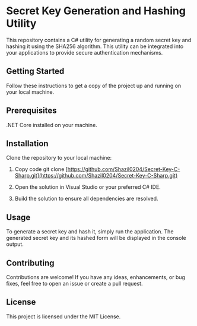 # Secret Key Generation and Hashing Utility

This repository contains a C# utility for generating a random secret key and hashing it using the SHA256 algorithm. This utility can be integrated into your applications to provide secure authentication mechanisms.

## Getting Started

Follow these instructions to get a copy of the project up and running on your local machine.

## Prerequisites

.NET Core installed on your machine.

## Installation

Clone the repository to your local machine:

1. Copy code
   git clone [https://github.com/Shazil0204/Secret-Key-C-Sharp.git](https://github.com/Shazil0204/Secret-Key-C-Sharp.git)

2. Open the solution in Visual Studio or your preferred C# IDE.
3. Build the solution to ensure all dependencies are resolved.

## Usage

To generate a secret key and hash it, simply run the application. The generated secret key and its hashed form will be displayed in the console output.

## Contributing

Contributions are welcome! If you have any ideas, enhancements, or bug fixes, feel free to open an issue or create a pull request.

## License

This project is licensed under the MIT License.

